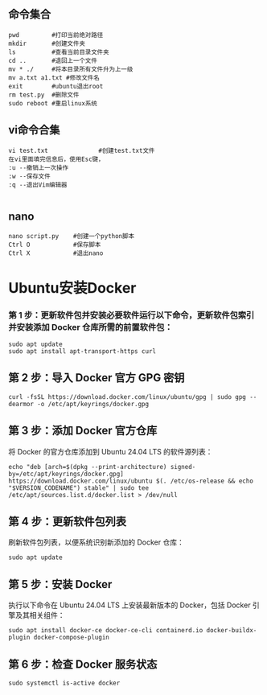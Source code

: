 ## 命令集合

```
pwd         #打印当前绝对路径
mkdir       #创建文件夹
ls          #查看当前目录文件夹  
cd ..       #退回上一个文件
mv * ./     #将本目录所有文件升为上一级
mv a.txt a1.txt #修改文件名
exit        #ubuntu退出root
rm test.py  #删除文件
sudo reboot #重启linux系统
```

## vi命令合集

```
vi test.txt              #创建test.txt文件
在vi里面填完信息后，使用Esc键，
:u --撤销上一次操作
:w --保存文件
:q --退出Vim编辑器


```

## nano

```
nano script.py    #创建一个python脚本
Ctrl O            #保存脚本
Ctrl X            #退出nano
```



# Ubuntu安装Docker

### 第 1 步：更新软件包并安装必要软件运行以下命令，更新软件包索引并安装添加 Docker 仓库所需的前置软件包：

```
sudo apt update
sudo apt install apt-transport-https curl
```

## 第 2 步：导入 Docker 官方 GPG 密钥

```
curl -fsSL https://download.docker.com/linux/ubuntu/gpg | sudo gpg --dearmor -o /etc/apt/keyrings/docker.gpg
```

## 第 3 步：添加 Docker 官方仓库

将 Docker 的官方仓库添加到 Ubuntu 24.04 LTS 的软件源列表：

```
echo "deb [arch=$(dpkg --print-architecture) signed-by=/etc/apt/keyrings/docker.gpg] https://download.docker.com/linux/ubuntu $(. /etc/os-release && echo "$VERSION_CODENAME") stable" | sudo tee /etc/apt/sources.list.d/docker.list > /dev/null
```

## 第 4 步：更新软件包列表

刷新软件包列表，以便系统识别新添加的 Docker 仓库：

```
sudo apt update
```

## 第 5 步：安装 Docker

执行以下命令在 Ubuntu 24.04 LTS 上安装最新版本的 Docker，包括 Docker 引擎及其相关组件：

```
sudo apt install docker-ce docker-ce-cli containerd.io docker-buildx-plugin docker-compose-plugin
```

## 第 6 步：检查 Docker 服务状态

```
sudo systemctl is-active docker
```

